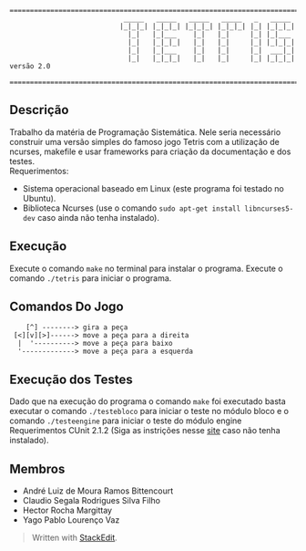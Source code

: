 

```
========================================================================================================
                            _____   _____   _____   _____   _   _____
                           |_|_|_| |_|_|_| |_|_|_| |_|_|_| |_| |_|_|_|
                             |_|   |_|___    |_|   |_|     |_| |_|___
                             |_|   |_|_|_|   |_|   |_|     |_| |_|_|_|
                             |_|   |_|___    |_|   |_|     |_|  ___|_|
                             |_|   |_|_|_|   |_|   |_|     |_| |_|_|_|  versão 2.0

========================================================================================================
```


## Descrição
	
Trabalho da matéria de Programação Sistemática. Nele seria necessário construir uma versão simples do famoso jogo Tetris com a utilização de ncurses, makefile e usar frameworks para criação da documentação e dos testes.  
Requerimentos:   

+ Sistema operacional baseado em Linux (este programa foi testado no Ubuntu).
+  Biblioteca Ncurses (use o comando ```sudo apt-get install libncurses5-dev``` caso ainda não tenha instalado).

## Execução

Execute o comando ```make``` no terminal para instalar o programa.
Execute o comando ```./tetris``` para iniciar o programa.

## Comandos Do Jogo

```
	[^] --------> gira a peça
 [<][v][>]------> move a peça para a direita
  |  '----------> move a peça para baixo
  '-------------> move a peça para a esquerda
```

## Execução dos Testes

Dado que na execução do programa o comando ```make``` foi executado basta executar o comando ```./testebloco``` para iniciar o teste no módulo bloco e o comando ```./testeengine``` para iniciar o teste do módulo engine
Requerimentos CUnit 2.1.2 (Siga as instrições nesse [site](https://netbeans.org/kb/docs/cnd/c-unit-test.html?print=yes#linux) caso não tenha instalado).  


## Membros

+ André Luiz de Moura Ramos Bittencourt
+ Claudio Segala Rodrigues Silva Filho
+ Hector Rocha Margittay
+ Yago Pablo Lourenço Vaz

> Written with [StackEdit](https://stackedit.io/).